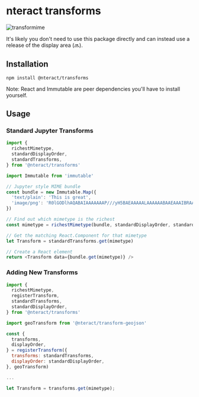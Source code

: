 # nteract transforms

![transformime](https://cloud.githubusercontent.com/assets/6437976/8895696/db154a04-3397-11e5-91ca-296b957658a6.png)

It's likely you don't need to use this package directly and can instead use a
release of the display area (:soon:).

## Installation

```
npm install @nteract/transforms
```

Note: React and Immutable are peer dependencies you'll have to install yourself.

## Usage

### Standard Jupyter Transforms

```js
import {
  richestMimetype,
  standardDisplayOrder,
  standardTransforms,
} from '@nteract/transforms'

import Immutable from 'immutable'

// Jupyter style MIME bundle
const bundle = new Immutable.Map({
  'text/plain': 'This is great',
  'image/png': 'R0lGODlhAQABAIAAAAAAAP///yH5BAEAAAAALAAAAAABAAEAAAIBRAA7'
})

// Find out which mimetype is the richest
const mimetype = richestMimetype(bundle, standardDisplayOrder, standardTransforms)

// Get the matching React.Component for that mimetype
let Transform = standardTransforms.get(mimetype)

// Create a React element
return <Transform data={bundle.get(mimetype)} />
```

### Adding New Transforms

```js
import {
  richestMimetype,
  registerTransform,
  standardTransforms,
  standardDisplayOrder,
} from '@nteract/transforms'

import geoTransform from '@nteract/transform-geojson'

const {
  transforms,
  displayOrder,
} = registerTransform({
  transforms: standardTransforms,
  displayOrder: standardDisplayOrder,
}, geoTransform)

...

let Transform = transforms.get(mimetype);
```
